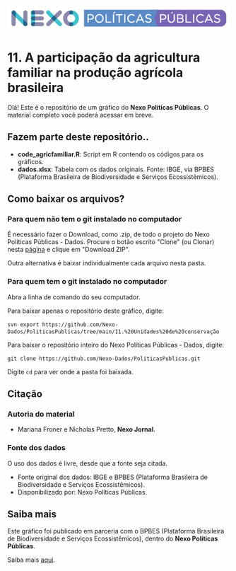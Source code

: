 <img src='https://github.com/Nexo-Dados/PoliticasPublicas/blob/main/nexopp_logofull-cor2.png'>

# 11. A participação da agricultura familiar na produção agrícola brasileira

Olá! Este é o repositório de um gráfico do **Nexo Políticas Públicas**. O material completo você poderá acessar em breve.

## Fazem parte deste repositório..

* **code_agricfamiliar.R**: Script em R contendo os códigos para os gráficos.
* **dados.xlsx**: Tabela com os dados originais. Fonte: IBGE, via BPBES (Plataforma Brasileira de Biodiversidade e Serviços Ecossistêmicos).

## Como baixar os arquivos?

### Para quem não tem o git instalado no computador

É necessário fazer o Download, como .zip, de todo o projeto do Nexo Políticas Públicas - Dados. Procure o botão escrito "Clone" (ou Clonar) nesta [página](https://github.com/Nexo-Dados/PoliticasPublicas) e clique em "Download ZIP".

Outra alternativa é baixar individualmente cada arquivo nesta pasta.

### Para quem tem o git instalado no computador


Abra a linha de comando do seu computador.

Para baixar apenas o repositório deste gráfico, digite:

```
svn export https://github.com/Nexo-Dados/PoliticasPublicas/tree/main/11.%20Unidades%20de%20conservação
```

Para baixar o repositório inteiro do Nexo Políticas Públicas - Dados, digite:

```
git clone https://github.com/Nexo-Dados/PoliticasPublicas.git
```

Digite `cd` para ver onde a pasta foi baixada.

## Citação

### Autoria do material

* Mariana Froner e Nicholas Pretto, **Nexo Jornal**.

### Fonte dos dados

O uso dos dados é livre, desde que a fonte seja citada.

* Fonte original dos dados: IBGE e BPBES (Plataforma Brasileira de Biodiversidade e Serviços Ecossistêmicos).
* Disponibilizado por: Nexo Políticas Públicas.

## Saiba mais

Este gráfico foi publicado em parceria com o BPBES (Plataforma Brasileira de Biodiversidade e Serviços Ecossistêmicos), dentro do **Nexo Políticas Públicas**. 

Saiba mais [aqui](https://pp.nexojornal.com.br/sobre/Sobre-o-Nexo-Pol%C3%ADticas-P%C3%BAblicas).
